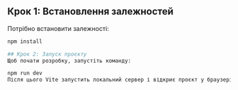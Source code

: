 ## Крок 1: Встановлення залежностей

Потрібно встановити залежності:

```bash
npm install

## Крок 2: Запуск проєкту
Щоб почати розробку, запустіть команду:

npm run dev
Після цього Vite запустить локальний сервер і відкриє проєкт у браузері. За замовчуванням сервер запускається на http://localhost:5173/.

```
